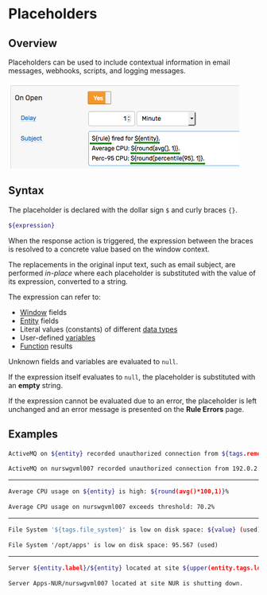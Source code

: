 # Placeholders

## Overview

Placeholders can be used to include contextual information in email messages, webhooks, scripts, and logging messages.

![](./images/placeholders-email.png)

## Syntax

The placeholder is declared with the dollar sign `$` and curly braces `{}`.

```bash
${expression}
```

When the response action is triggered, the expression between the braces is resolved to a concrete value based on the window context.

The replacements in the original input text, such as email subject, are performed _in-place_ where each placeholder is substituted with the value of its expression, converted to a string.

The expression can refer to:

* [Window](window.md#window-fields) fields
* [Entity](../api/meta/entity/list.md#fields) fields
* Literal values (constants) of different [data types](variables.md#data-types)
* User-defined [variables](variables.md)
* [Function](functions.md) results

Unknown fields and variables are evaluated to `null`.

If the expression itself evaluates to `null`, the placeholder is substituted with an **empty** string.

If the expression cannot be evaluated due to an error, the placeholder is left unchanged and an error message is presented on the **Rule Errors** page.

## Examples

```bash
ActiveMQ on ${entity} recorded unauthorized connection from ${tags.remoteaddress}.
```

```txt
ActiveMQ on nurswgvml007 recorded unauthorized connection from 192.0.2.106.
```

---

```bash
Average CPU usage on ${entity} is high: ${round(avg()*100,1)}%
```

```txt
Average CPU usage on nurswgvml007 exceeds threshold: 70.2%
```

---

```bash
File System '${tags.file_system}' is low on disk space: ${value} (used)
```

```txt
File System '/opt/apps' is low on disk space: 95.567 (used)
```

---

```bash
Server ${entity.label}/${entity} located at site ${upper(entity.tags.location)} is shutting down.
```

```txt
Server Apps-NUR/nurswgvml007 located at site NUR is shutting down.
```
